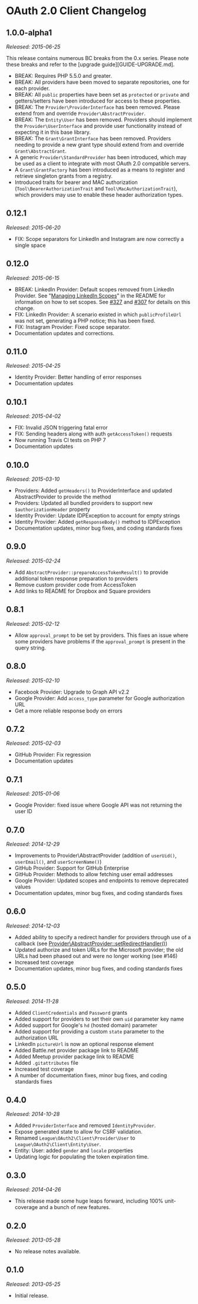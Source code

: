 # OAuth 2.0 Client Changelog

## 1.0.0-alpha1

_Released: 2015-06-25_

This release contains numerous BC breaks from the 0.x series. Please note these breaks and refer to the [upgrade guide][GUIDE-UPGRADE.md].

* BREAK: Requires PHP 5.5.0 and greater.
* BREAK: All providers have been moved to separate repositories, one for each provider.
* BREAK: All `public` properties have been set as `protected` or `private` and getters/setters have been introduced for access to these properties.
* BREAK: The `Provider\ProviderInterface` has been removed. Please extend from and override `Provider\AbstractProvider`.
* BREAK: The `Entity\User` has been removed. Providers should implement the `Provider\UserInterface` and provide user functionality instead of expecting it in this base library.
* BREAK: The `Grant\GrantInterface` has been removed. Providers needing to provide a new grant type should extend from and override `Grant\AbstractGrant`.
* A generic `Provider\StandardProvider` has been introduced, which may be used as a client to integrate with most OAuth 2.0 compatible servers.
* A `Grant\GrantFactory` has been introduced as a means to register and retrieve singleton grants from a registry.
* Introduced traits for bearer and MAC authorization (`Tool\BearerAuthorizationTrait` and `Tool\MacAuthorizationTrait`), which providers may use to enable these header authorization types.

## 0.12.1

_Released: 2015-06-20_

* FIX: Scope separators for LinkedIn and Instagram are now correctly a single space

## 0.12.0

_Released: 2015-06-15_

* BREAK: LinkedIn Provider: Default scopes removed from LinkedIn Provider. See "[Managing LinkedIn Scopes](https://github.com/thephpleague/oauth2-client/blob/9cea9864c2e89bce1b922d1e37ba5378b3b0b264/README.md#managing-linkedin-scopes)" in the README for information on how to set scopes. See [#327](https://github.com/thephpleague/oauth2-client/pull/327) and [#307](https://github.com/thephpleague/oauth2-client/pull/307) for details on this change.
* FIX: LinkedIn Provider: A scenario existed in which `publicProfileUrl` was not set, generating a PHP notice; this has been fixed.
* FIX: Instagram Provider: Fixed scope separator.
* Documentation updates and corrections.


## 0.11.0

_Released: 2015-04-25_

* Identity Provider: Better handling of error responses
* Documentation updates


## 0.10.1

_Released: 2015-04-02_

* FIX: Invalid JSON triggering fatal error
* FIX: Sending headers along with auth `getAccessToken()` requests
* Now running Travis CI tests on PHP 7
* Documentation updates


## 0.10.0

_Released: 2015-03-10_

* Providers: Added `getHeaders()` to ProviderInterface and updated AbstractProvider to provide the method
* Providers: Updated all bundled providers to support new `$authorizationHeader` property
* Identity Provider: Update IDPException to account for empty strings
* Identity Provider: Added `getResponseBody()` method to IDPException
* Documentation updates, minor bug fixes, and coding standards fixes


## 0.9.0

_Released: 2015-02-24_

* Add `AbstractProvider::prepareAccessTokenResult()` to provide additional token response preparation to providers
* Remove custom provider code from AccessToken
* Add links to README for Dropbox and Square providers


## 0.8.1

_Released: 2015-02-12_

* Allow `approval_prompt` to be set by providers. This fixes an issue where some providers have problems if the `approval_prompt` is present in the query string.


## 0.8.0

_Released: 2015-02-10_

* Facebook Provider: Upgrade to Graph API v2.2
* Google Provider: Add `access_type` parameter for Google authorization URL
* Get a more reliable response body on errors


## 0.7.2

_Released: 2015-02-03_

* GitHub Provider: Fix regression
* Documentation updates


## 0.7.1

_Released: 2015-01-06_

* Google Provider: fixed issue where Google API was not returning the user ID


## 0.7.0

_Released: 2014-12-29_

* Improvements to Provider\AbstractProvider (addition of `userUid()`, `userEmail()`, and `userScreenName()`)
* GitHub Provider: Support for GitHub Enterprise
* GitHub Provider: Methods to allow fetching user email addresses
* Google Provider: Updated scopes and endpoints to remove deprecated values
* Documentation updates, minor bug fixes, and coding standards fixes


## 0.6.0

_Released: 2014-12-03_

* Added ability to specify a redirect handler for providers through use of a callback (see [Provider\AbstractProvider::setRedirectHandler()](https://github.com/thephpleague/oauth2-client/blob/55de45401eaa21f53c0b2414091da6f3b0f3fcb7/src/Provider/AbstractProvider.php#L314-L317))
* Updated authorize and token URLs for the Microsoft provider; the old URLs had been phased out and were no longer working (see #146)
* Increased test coverage
* Documentation updates, minor bug fixes, and coding standards fixes


## 0.5.0

_Released: 2014-11-28_

* Added `ClientCredentials` and `Password` grants
* Added support for providers to set their own `uid` parameter key name
* Added support for Google's `hd` (hosted domain) parameter
* Added support for providing a custom `state` parameter to the authorization URL
* LinkedIn `pictureUrl` is now an optional response element
* Added Battle.net provider package link to README
* Added Meetup provider package link to README
* Added `.gitattributes` file
* Increased test coverage
* A number of documentation fixes, minor bug fixes, and coding standards fixes


## 0.4.0

_Released: 2014-10-28_

* Added  `ProviderInterface` and removed `IdentityProvider`.
* Expose generated state to allow for CSRF validation.
* Renamed `League\OAuth2\Client\Provider\User` to `League\OAuth2\Client\Entity\User`.
* Entity: User: added `gender` and `locale` properties
* Updating logic for populating the token expiration time.


## 0.3.0

_Released: 2014-04-26_

* This release made some huge leaps forward, including 100% unit-coverage and a bunch of new features.


## 0.2.0

_Released: 2013-05-28_

* No release notes available.


## 0.1.0

_Released: 2013-05-25_

* Initial release.
